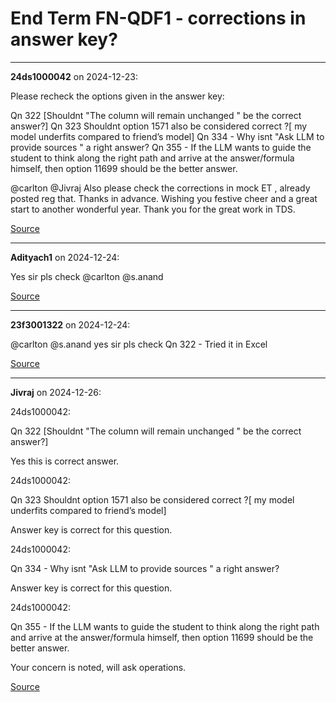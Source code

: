 # End Term FN-QDF1 - corrections in answer key?


---

**24ds1000042** on 2024-12-23:

Please recheck the options given in the answer key:

Qn 322 [Shouldnt "The column will remain unchanged " be the correct answer?]
Qn 323 Shouldnt option 1571 also be considered correct ?[ my model underfits compared to friend’s model]
Qn 334 - Why isnt "Ask LLM to provide sources " a right answer?
Qn 355 - If the LLM wants to guide the student to think along the right path and arrive at the answer/formula himself, then option 11699 should be the better answer.

@carlton @Jivraj
Also please check the corrections in mock ET , already posted reg that.
Thanks in advance.  Wishing you festive cheer and a great start to another wonderful year.  Thank you for the great work in TDS.

[Source](https://discourse.onlinedegree.iitm.ac.in/t/end-term-fn-qdf1-corrections-in-answer-key/160208/1)

---

**Adityach1** on 2024-12-24:

Yes sir pls check @carlton @s.anand

[Source](https://discourse.onlinedegree.iitm.ac.in/t/end-term-fn-qdf1-corrections-in-answer-key/160208/2)

---

**23f3001322** on 2024-12-24:

@carlton @s.anand yes sir pls check Qn 322 -  Tried it in Excel

[Source](https://discourse.onlinedegree.iitm.ac.in/t/end-term-fn-qdf1-corrections-in-answer-key/160208/3)

---

**Jivraj** on 2024-12-26:




 24ds1000042:

Qn 322 [Shouldnt "The column will remain unchanged " be the correct answer?]


Yes this is correct answer.



 24ds1000042:

Qn 323 Shouldnt option 1571 also be considered correct ?[ my model underfits compared to friend’s model]


Answer key is correct for this question.



 24ds1000042:

Qn 334 - Why isnt "Ask LLM to provide sources " a right answer?


Answer key is correct for this question.



 24ds1000042:

Qn 355 - If the LLM wants to guide the student to think along the right path and arrive at the answer/formula himself, then option 11699 should be the better answer.


Your concern is noted, will ask operations.

[Source](https://discourse.onlinedegree.iitm.ac.in/t/end-term-fn-qdf1-corrections-in-answer-key/160208/4)